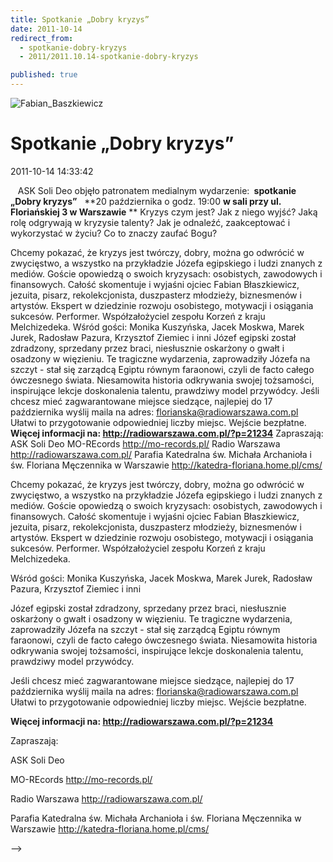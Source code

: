 ```yaml
---
title: Spotkanie „Dobry kryzys”
date: 2011-10-14
redirect_from: 
  - spotkanie-dobry-kryzys
  - 2011/2011.10.14-spotkanie-dobry-kryzys

published: true
---
```



![Fabian_Baszkiewicz](images/stories/osoby/Fabian_Baszkiewicz.jpg)

# Spotkanie „Dobry kryzys”

<time>2011-10-14 14:33:42</time>




 
&nbsp;ASK Soli Deo objęło patronatem medialnym wydarzenie:**&nbsp;**
**spotkanie „Dobry kryzys”**
 
**20 października o godz. 19:00 ****w sali przy ul. Floriańskiej 3 w Warszawie****
**
Kryzys czym jest? Jak z niego wyjść? Jaką rolę odgrywają w kryzysie talenty? Jak je odnaleźć, zaakceptować i wykorzystać w życiu? Co to znaczy zaufać Bogu?

<!--{{intro-break}}-->

Chcemy pokazać, że kryzys jest twórczy, dobry, można go odwrócić w zwycięstwo, a wszystko na przykładzie Józefa egipskiego i ludzi znanych z mediów. Goście opowiedzą o swoich kryzysach: osobistych, zawodowych i finansowych. Całość skomentuje i wyjaśni ojciec Fabian Błaszkiewicz, jezuita, pisarz, rekolekcjonista, duszpasterz młodzieży, biznesmenów i artystów. Ekspert w dziedzinie rozwoju osobistego, motywacji i osiągania sukcesów. Performer. Współzałożyciel zespołu Korzeń z kraju Melchizedeka.
Wśród gości: Monika Kuszyńska, Jacek Moskwa, Marek Jurek, Radosław Pazura, Krzysztof Ziemiec i inni
Józef egipski został zdradzony, sprzedany przez braci, niesłusznie oskarżony o gwałt i osadzony w więzieniu. Te tragiczne wydarzenia, zaprowadziły Józefa na szczyt - stał się zarządcą Egiptu równym faraonowi, czyli de facto całego ówczesnego świata. Niesamowita historia odkrywania swojej tożsamości, inspirujące lekcje doskonalenia talentu, prawdziwy model przywódcy.
Jeśli chcesz mieć zagwarantowane miejsce siedzące, najlepiej do 17 października wyślij maila na adres: florianska@radiowarszawa.com.pl Ułatwi to przygotowanie odpowiedniej liczby miejsc. Wejście bezpłatne.
**Więcej informacji na: http://radiowarszawa.com.pl/?p=21234**
Zapraszają:
ASK Soli Deo
MO-REcords http://mo-records.pl/
Radio Warszawa http://radiowarszawa.com.pl/
Parafia Katedralna św. Michała Archanioła i św. Floriana Męczennika w Warszawie http://katedra-floriana.home.pl/cms/


<!--CONTENT FROM OLD SERVER (jos before 2013): 


 


&nbsp;ASK Soli Deo objęło patronatem medialnym wydarzenie:**&nbsp;**


**spotkanie „Dobry kryzys”**


 


**20 października o godz. 19:00 ****w sali przy ul. Floriańskiej 3 w Warszawie****
**


Kryzys czym jest? Jak z niego wyjść? Jaką rolę odgrywają w kryzysie talenty? Jak je odnaleźć, zaakceptować i wykorzystać w życiu? Co to znaczy zaufać Bogu?


<!--{{intro-break}}-->


Chcemy pokazać, że kryzys jest twórczy, dobry, można go odwrócić w zwycięstwo, a wszystko na przykładzie Józefa egipskiego i ludzi znanych z mediów. Goście opowiedzą o swoich kryzysach: osobistych, zawodowych i finansowych. Całość skomentuje i wyjaśni ojciec Fabian Błaszkiewicz, jezuita, pisarz, rekolekcjonista, duszpasterz młodzieży, biznesmenów i artystów. Ekspert w dziedzinie rozwoju osobistego, motywacji i osiągania sukcesów. Performer. Współzałożyciel zespołu Korzeń z kraju Melchizedeka.


Wśród gości: Monika Kuszyńska, Jacek Moskwa, Marek Jurek, Radosław Pazura, Krzysztof Ziemiec i inni


Józef egipski został zdradzony, sprzedany przez braci, niesłusznie oskarżony o gwałt i osadzony w więzieniu. Te tragiczne wydarzenia, zaprowadziły Józefa na szczyt - stał się zarządcą Egiptu równym faraonowi, czyli de facto całego ówczesnego świata. Niesamowita historia odkrywania swojej tożsamości, inspirujące lekcje doskonalenia talentu, prawdziwy model przywódcy.


Jeśli chcesz mieć zagwarantowane miejsce siedzące, najlepiej do 17 października wyślij maila na adres: florianska@radiowarszawa.com.pl Ułatwi to przygotowanie odpowiedniej liczby miejsc. Wejście bezpłatne.


**Więcej informacji na: http://radiowarszawa.com.pl/?p=21234**


Zapraszają:


ASK Soli Deo


MO-REcords http://mo-records.pl/


Radio Warszawa http://radiowarszawa.com.pl/


Parafia Katedralna św. Michała Archanioła i św. Floriana Męczennika w Warszawie http://katedra-floriana.home.pl/cms/

-->

<!--{{json:{"created_date":"2011-10-14 14:33:42","publish_down":"0000-00-00 00:00:00","id":"1031"}}}-->